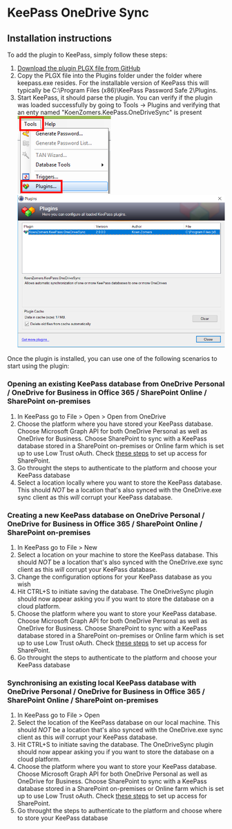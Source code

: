 # KeePass OneDrive Sync

## Installation instructions

To add the plugin to KeePass, simply follow these steps:

1. [Download the plugin PLGX file from GitHub](../../releases/latest) 
2. Copy the PLGX file into the Plugins folder under the folder where keepass.exe resides. For the installable version of KeePass this will typically be C:\Program Files (x86)\KeePass Password Safe 2\Plugins.
3. Start KeePass, it should parse the plugin. You can verify if the plugin was loaded successfully by going to Tools -> Plugins and verifying that an enty named "KoenZomers.KeePass.OneDriveSync" is present 
![](./Screenshots/KeePasstoolsPlugins.png) ![](./Screenshots/KeePassVerifyPluginPresent.png)

Once the plugin is installed, you can use one of the following scenarios to start using the plugin:

### Opening an existing KeePass database from OneDrive Personal / OneDrive for Business in Office 365 / SharePoint Online / SharePoint on-premises

1. In KeePass go to File > Open > Open from OneDrive 
2. Choose the platform where you have stored your KeePass database. Choose Microsoft Graph API for both OneDrive Personal as well as OneDrive for Business. Choose SharePoint to sync with a KeePass database stored in a SharePoint on-premises or Online farm which is set up to use Low Trust oAuth. Check [these steps](./Configuration.md#sharepoint-2013-2016-and-sharepoint-online-support) to set up access for SharePoint.
3. Go throught the steps to authenticate to the platform and choose your KeePass database
4. Select a location locally where you want to store the KeePass database. This should *NOT* be a location that's also synced with the OneDrive.exe sync client as this *will* corrupt your KeePass database.

### Creating a new KeePass database on OneDrive Personal / OneDrive for Business in Office 365 / SharePoint Online / SharePoint on-premises
1. In KeePass go to File > New
2. Select a location on your machine to store the KeePass database. This should *NOT* be a location that's also synced with the OneDrive.exe sync client as this *will* corrupt your KeePass database.
3. Change the configuration options for your KeePass database as you wish
4. Hit CTRL+S to initiate saving the database. The OneDriveSync plugin should now appear asking you if you want to store the database on a cloud platform.
5. Choose the platform where you want to store your KeePass database. Choose Microsoft Graph API for both OneDrive Personal as well as OneDrive for Business. Choose SharePoint to sync with a KeePass database stored in a SharePoint on-premises or Online farm which is set up to use Low Trust oAuth. Check [these steps](./Configuration.md#sharepoint-2013-2016-and-sharepoint-online-support) to set up access for SharePoint.
6. Go throught the steps to authenticate to the platform and choose your KeePass database

### Synchronising an existing local KeePass database with OneDrive Personal / OneDrive for Business in Office 365 / SharePoint Online / SharePoint on-premises
1. In KeePass go to File > Open
2. Select the location of the KeePass database on our local machine. This should *NOT* be a location that's also synced with the OneDrive.exe sync client as this *will* corrupt your KeePass database.
3. Hit CTRL+S to initiate saving the database. The OneDriveSync plugin should now appear asking you if you want to store the database on a cloud platform.
4. Choose the platform where you want to store your KeePass database. Choose Microsoft Graph API for both OneDrive Personal as well as OneDrive for Business.  Choose SharePoint to sync with a KeePass database stored in a SharePoint on-premises or Online farm which is set up to use Low Trust oAuth. Check [these steps](./Configuration.md#sharepoint-2013-2016-and-sharepoint-online-support) to set up access for SharePoint.
5. Go throught the steps to authenticate to the platform and choose where to store your KeePass database